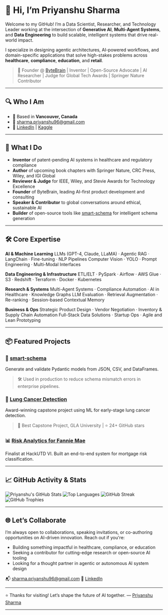 # 👋 Hi, I’m Priyanshu Sharma

Welcome to my GitHub! I’m a Data Scientist, Researcher, and Technology Leader working at the intersection of **Generative AI**, **Multi-Agent Systems**, and **Data Engineering** to build scalable, intelligent systems that drive real-world impact.

I specialize in designing agentic architectures, AI-powered workflows, and domain-specific applications that solve high-stakes problems across **healthcare**, **compliance**, **education**, and **retail**.

> 🧠 Founder @ [ByteBrain](https://bytebrain.ai) | Inventor | Open-Source Advocate | AI Researcher | Judge for Global Tech Awards | Springer Nature Contributor

---

## 🔍 Who I Am

* 📍 Based in **Vancouver, Canada**
* 📧 [sharma.priyanshu96@gmail.com](mailto:sharma.priyanshu96@gmail.com)
* 🔗 [LinkedIn](https://linkedin.com/in/ipriyaaanshu) | [Kaggle](https://www.kaggle.com/braindeadcoder)

---

## 🚀 What I Do

* **Inventor** of patent-pending AI systems in healthcare and regulatory compliance
* **Author** of upcoming book chapters with Springer Nature, CRC Press, Wiley, and IGI Global
* **Reviewer & Judge** for IEEE, Wiley, and Stevie Awards for Technology Excellence
* **Founder** of ByteBrain, leading AI-first product development and consulting
* **Speaker & Contributor** to global conversations around ethical, sustainable AI
* **Builder** of open-source tools like [smart-schema](https://github.com/ipriyaaanshu/smart-schema) for intelligent schema generation

---

## 🛠️ Core Expertise

**AI & Machine Learning**
LLMs (GPT-4, Claude, LLaMA) · Agentic RAG · LangChain · Fine-tuning · NLP Pipelines
Computer Vision · YOLO · Prompt Engineering · Multi-Modal Interfaces

**Data Engineering & Infrastructure**
ETL/ELT · PySpark · Airflow · AWS Glue · S3 · Redshift · Terraform · Docker · Kubernetes

**Research & Systems**
Multi-Agent Systems · Compliance Automation · AI in Healthcare · Knowledge Graphs
LLM Evaluation · Retrieval Augmentation · Re-ranking · Session-based Contextual Memory

**Business & Ops**
Strategic Product Design · Vendor Negotiation · Inventory & Supply Chain Automation
Full-Stack Data Solutions · Startup Ops · Agile and Lean Prototyping

---

## 📦 Featured Projects

### 🧠 [smart-schema](https://github.com/ipriyaaanshu/smart-schema)

Generate and validate Pydantic models from JSON, CSV, and DataFrames.

> 🛠 Used in production to reduce schema mismatch errors in enterprise pipelines.

### 🧬 [Lung Cancer Detection](https://github.com/ipriyaaanshu/lung-cancer-detection)

Award-winning capstone project using ML for early-stage lung cancer detection.

> 🥇 Best Capstone Project, GLA University | ⭐ 24+ GitHub stars

### 📊 [Risk Analytics for Fannie Mae](https://github.com/ipriyaaanshu/HackUTD-VI)

Finalist at HackUTD VI. Built an end-to-end system for mortgage risk classification.

---

## 📈 GitHub Activity & Stats

![Priyanshu's GitHub Stats](https://github-readme-stats.vercel.app/api?username=ipriyaaanshu\&show_icons=true\&theme=radical)
![Top Languages](https://github-readme-stats.vercel.app/api/top-langs/?username=ipriyaaanshu\&layout=compact\&theme=radical)
![GitHub Streak](https://github-readme-streak-stats.herokuapp.com/?user=ipriyaaanshu\&theme=radical)
![GitHub Trophies](https://github-profile-trophy.vercel.app/?username=ipriyaaanshu\&theme=radical)

---

## 🌐 Let’s Collaborate

I’m always open to collaborations, speaking invitations, or co-authoring opportunities on AI-driven innovation. Reach out if you're:

* Building something impactful in healthcare, compliance, or education
* Seeking a contributor for cutting-edge research or open-source AI tooling
* Looking for a thought partner in agentic or autonomous AI system design

📬 [sharma.priyanshu96@gmail.com](mailto:sharma.priyanshu96@gmail.com)
💼 [LinkedIn](https://linkedin.com/in/ipriyaaanshu)

---

⭐️ Thanks for visiting! Let’s shape the future of AI together.
— [Priyanshu Sharma](https://github.com/ipriyaaanshu)

---
